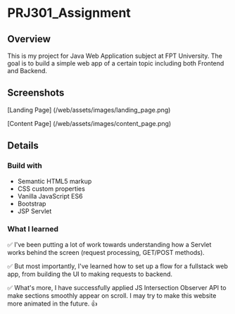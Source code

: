 # PRJ301_Assignment

## Overview

This is my project for Java Web Application subject at FPT University. The goal is to build a simple web app of a certain topic including both Frontend and Backend.

## Screenshots

[Landing Page] (/web/assets/images/landing_page.png)

[Content Page] (/web/assets/images/content_page.png)

## Details

### Build with

- Semantic HTML5 markup
- CSS custom properties
- Vanilla JavaScript ES6
- Bootstrap
- JSP Servlet

### What I learned

:white_check_mark: I've been putting a lot of work towards understanding how a Servlet works behind the screen (request processing, GET/POST methods).

:white_check_mark: But most importantly, I've learned how to set up a flow for a fullstack web app, from building the UI to making requests to backend.

:white_check_mark: What's more, I have successfully applied JS Intersection Observer API to make sections smoothly appear on scroll. I may try to make this website more animated in the future. :+1:
